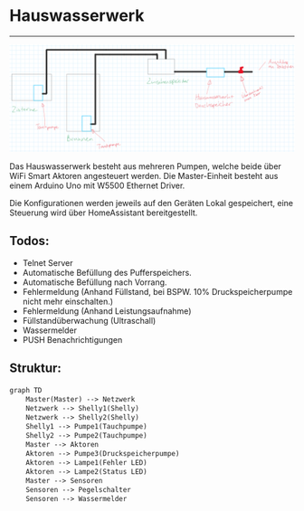 # Hauswasserwerk

___

![](assets/img/hauswasserwerk.png)

Das Hauswasserwerk besteht aus mehreren Pumpen, welche beide über WiFi Smart Aktoren angesteuert werden.
Die Master-Einheit besteht aus einem Arduino Uno mit W5500 Ethernet Driver.

Die Konfigurationen werden jeweils auf den Geräten Lokal gespeichert, eine Steuerung wird über HomeAssistant
bereitgestellt.

## Todos:

- Telnet Server
- Automatische Befüllung des Pufferspeichers.
- Automatische Befüllung nach Vorrang.
- Fehlermeldung (Anhand Füllstand, bei BSPW. 10% Druckspeicherpumpe nicht mehr einschalten.)
- Fehlermeldung (Anhand Leistungsaufnahme)
- Füllstandüberwachung (Ultraschall)
- Wassermelder
- PUSH Benachrichtigungen

## Struktur:

```mermaid
graph TD
    Master(Master) --> Netzwerk
    Netzwerk --> Shelly1(Shelly)
    Netzwerk --> Shelly2(Shelly)
    Shelly1 --> Pumpe1(Tauchpumpe)
    Shelly2 --> Pumpe2(Tauchpumpe)
    Master --> Aktoren
    Aktoren --> Pumpe3(Druckspeicherpumpe)
    Aktoren --> Lampe1(Fehler LED)
    Aktoren --> Lampe2(Status LED)
    Master --> Sensoren
    Sensoren --> Pegelschalter
    Sensoren --> Wassermelder
```